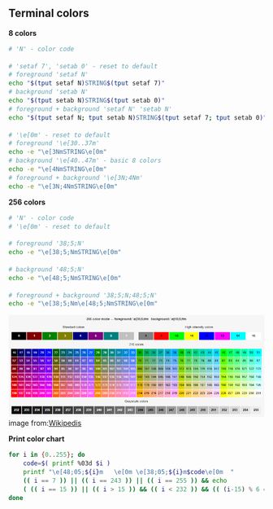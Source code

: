 Terminal colors
---

**8 colors**
```sh
# 'N' - color code

# 'setaf 7', 'setab 0' - reset to default
# foreground 'setaf N'
echo "$(tput setaf N)STRING$(tput setaf 7)"
# background 'setab N'
echo "$(tput setab N)STRING$(tput setab 0)"
# foreground + background 'setaf N' 'setab N'
echo "$(tput setaf N; tput setab N)STRING$(tput setaf 7; tput setab 0)"

# '\e[0m' - reset to default
# foreground '\e[30..37m'
echo -e "\e[3NmSTRING\e[0m"
# background '\e[40..47m' - basic 8 colors
echo -e "\e[4NmSTRING\e[0m"
# foreground + background '\e[3N;4Nm'
echo -e "\e[3N;4NmSTRING\e[0m"
``` 

**256 colors**
```sh
# 'N' - color code
# '\e[0m' - reset to default

# foreground '38;5;N'
echo -e "\e[38;5;NmSTRING\e[0m"

# background '48;5;N'
echo -e "\e[48;5;NmSTRING\e[0m"

# foreground + background '38;5;N;48;5;N'
echo -e "\e[38;5;Nm\e[48;5;NmSTRING\e[0m"
```
![color](https://github.com/rern/tips/blob/master/bash/color_chart.png)  
image from:[Wikipedis](https://en.wikipedia.org/wiki/ANSI_escape_code#Colors)

**Print color chart**
```sh
for i in {0..255}; do
	code=$( printf %03d $i )
	printf "\e[48;05;${i}m   \e[0m \e[38;05;${i}m$code\e[0m  "
	(( i == 7 )) || (( i == 243 )) || (( i == 255 )) && echo
	( (( i == 15 )) || (( i > 15 )) && (( i < 232 )) && (( (i-15) % 6 == 0 )) ) && echo
done
```
